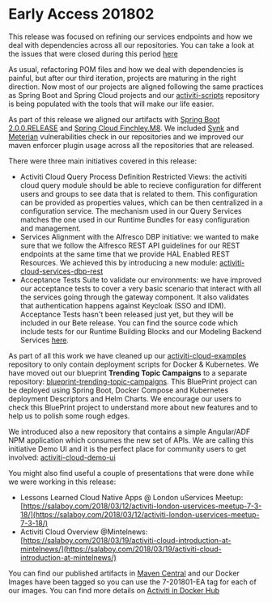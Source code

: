 # Early Access 201802

This release was focused on refining our services endpoints and how we deal with dependencies across all our repositories. You can take a look at the issues that were closed during this period [here](https://github.com/Activiti/Activiti/milestone/8?closed=1&page=1)

As usual, refactoring POM files and how we deal with dependencies is painful, but after our third iteration, projects are maturing in the right direction. Now most of our projects are aligned following the same practices as Spring Boot and Spring Cloud projects and our [activiti-scripts](https://github.com/activiti/activiti-scripts) repository is being populated with the tools that will make our life easier.

As part of this release we aligned our artifacts with [Spring Boot 2.0.0.RELEASE](https://github.com/spring-projects/spring-boot/wiki/Spring-Boot-2.0.0-M7-Release-Notes) and [Spring Cloud Finchley.M8](https://github.com/spring-projects/spring-cloud/wiki/Spring-Cloud-Finchley-Release-Notes). We included [Synk](https://snyk.io/test/github/Activiti/Activiti) and [Meterian](https://www.meterian.com/projects.html?pid=e581f404-dfa2-49ff-ab45-458eed3f748e) vulnerabilities check in our repositories and we improved our maven enforcer plugin usage across all the repositories that are released.

There were three main initiatives covered in this release:

* Activiti Cloud Query Process Definition Restricted Views: the activiti cloud query module should be able to recieve configuration for different users and groups to see data that is related to them. This configuration can be provided as properties values, which can be then centralized in a configuration service. The mechanism used in our Query Services matches the one used in our Runtime Bundles for easy configuration and management.
* Services Alignment with the Alfresco DBP initiative: we wanted to make sure that we follow the Alfresco REST API guidelines for our REST endpoints at the same time that we provide HAL Enabled REST Resources. We achieved this by introducing a new module: [activiti-cloud-services-dbp-rest](https://github.com/Activiti/activiti-cloud-service-common/tree/develop/activiti-cloud-services-dbp-rest)
* Acceptance Tests Suite to validate our environments: we have improved our acceptance tests to cover a very basic scenario that interact with all the services going through the gateway component. It also validates that authentication happens against Keycloak \(SSO and IDM\). Acceptance Tests hasn't been released just yet, but they will be included in our Bete release. You can find the source code which include tests for our Runtime Building Blocks and our Modeling Backend Services [here](https://github.com/Activiti/activiti-cloud-acceptance-tests).

As part of all this work we have cleaned up our [activiti-cloud-examples](https://github.com/Activiti/activiti-cloud-examples/tree/develop) repository to only contain deployment scripts for Docker & Kubernetes. We have moved out our blueprint **Trending Topic Campaigns** to a separate repository: [blueprint-trending-topic-campaigns](https://github.com/Activiti/blueprint-trending-topic-campaigns). This BluePrint project can be deployed using Spring Boot, Docker Compose and Kubernetes deployment Descriptors and Helm Charts. We encourage our users to check this BluePrint project to understand more about new features and to help us to polish some rough edges.

We introduced also a new repository that contains a simple Angular/ADF NPM application which consumes the new set of APIs. We are calling this initiative Demo UI and it is the perfect place for community users to get involved: [activiti-cloud-demo-ui](https://github.com/Activiti/activiti-cloud-demo-ui)

You might also find useful a couple of presentations that were done while we were working in this release:

* Lessons Learned Cloud Native Apps @ London uServices Meetup: [https://salaboy.com/2018/03/12/activiti-london-uservices-meetup-7-3-18/](https://salaboy.com/2018/03/12/activiti-london-uservices-meetup-7-3-18/)
* Activiti Cloud Overview @Mintelnews: [https://salaboy.com/2018/03/19/activiti-cloud-introduction-at-mintelnews/](https://salaboy.com/2018/03/19/activiti-cloud-introduction-at-mintelnews/)

You can find our published artifacts in [Maven Central](http://search.maven.org/#search|ga|1|activiti-cloud) and our Docker Images have been tagged so you can use the 7-201801-EA tag for each of our images. You can find more details on [Activiti in Docker Hub](https://hub.docker.com/u/activiti/)


